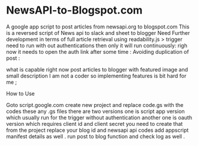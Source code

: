 # NewsAPI-to-Blogspot.com
A google app script to post articles from newsapi.org to blogspot.com 
This is a reversed script of News api to slack and sheet to blogger 
Need Further development in terms of full article retrieval using readability.js > 
trigger need to run with out authentications then only it will run continuously: righ now it needs to open the auth link after some time :
Avoiding duplication of post : 

what is capable right now post articles to blogger with  featured  image and small description 
I am not a coder so implementing features is bit hard for me ; 


How to Use 

Goto script.google.com
create new project and replace code.gs with the codes these any .gs files 
there are two versions one is script app version which usually run for the trigger without authentication 
another one is oauth version which requires client id and client secret you need to create that from the project 
replace your blog id and newsapi api codes 
add appscript manifest details as well .
run post to blog function and check log as well .
